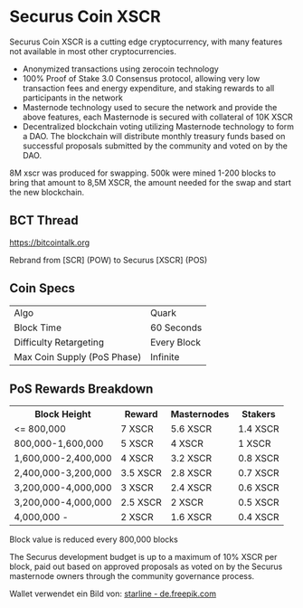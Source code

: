Securus Coin XSCR
=====================================

Securus Coin XSCR is a cutting edge cryptocurrency, with many features not available in most other cryptocurrencies.
- Anonymized transactions using zerocoin technology
- 100% Proof of Stake 3.0 Consensus protocol, allowing very low transaction fees and energy expenditure, and staking rewards to all participants in the network
- Masternode technology used to secure the network and provide the above features, each Masternode is secured
  with collateral of 10K XSCR
- Decentralized blockchain voting utilizing Masternode technology to form a DAO. The blockchain will distribute monthly treasury funds based on successful proposals submitted by the community and voted on by the DAO.

8M xscr was produced for swapping. 500k were mined 1-200 blocks to bring that amount to 8,5M XSCR, the amount needed for the swap and start the new blockchain.


## BCT Thread ##

https://bitcointalk.org

Rebrand from [SCR] (POW) to Securus [XSCR] (POS)

## Coin Specs ##
<table>
<tr><td>Algo</td><td>Quark</td></tr>
<tr><td>Block Time</td><td>60 Seconds</td></tr>
<tr><td>Difficulty Retargeting</td><td>Every Block</td></tr>
<tr><td>Max Coin Supply (PoS Phase)</td><td>Infinite</td></tr>
</table>

## PoS Rewards Breakdown ##

<table>
<th>Block Height</th><th>Reward</th><th>Masternodes</th><th>Stakers</th>
<tr><td><= 800,000</td><td>7 XSCR</td><td>5.6 XSCR</td><td>1.4 XSCR</td></tr>
<tr><td>800,000-1,600,000</td><td>5 XSCR</td><td>4 XSCR</td><td>1 XSCR</td></tr>
<tr><td>1,600,000-2,400,000</td><td>4 XSCR</td><td>3.2 XSCR</td><td>0.8 XSCR</td></tr>
<tr><td>2,400,000-3,200,000</td><td>3.5 XSCR</td><td>2.8 XSCR</td><td>0.7 XSCR</td></tr>
<tr><td>3,200,000-4,000,000</td><td>3 XSCR</td><td>2.4 XSCR</td><td>0.6 XSCR</td></tr>
<tr><td>3,200,000-4,000,000</td><td>2.5 XSCR</td><td>2 XSCR</td><td>0.5 XSCR</td></tr>


<tr><td>4,000,000 - </td><td>2 XSCR</td><td>1.6 XSCR</td><td>0.4 XSCR</td></tr>
</table>
Block value is reduced every 800,000 blocks

The Securus development budget is up to a maximum of 10% XSCR per block, paid out based on approved proposals as voted on by the Securus masternode owners through the community governance process.

Wallet verwendet ein Bild von:
<a href="https://de.freepik.com/vektoren/hintergrund">starline - de.freepik.com</a>
